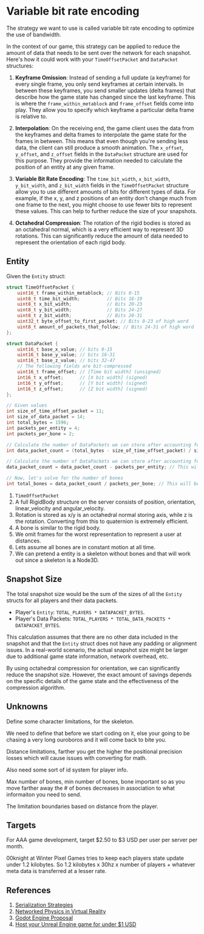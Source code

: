 # Variable bit rate encoding

The strategy we want to use is called variable bit rate encoding to optimize the use of bandwidth.

In the context of our game, this strategy can be applied to reduce the amount of data that needs to be sent over the network for each snapshot. Here's how it could work with your `TimeOffsetPacket` and `DataPacket` structures:

1. **Keyframe Omission**: Instead of sending a full update (a keyframe) for every single frame, you only send keyframes at certain intervals. In between these keyframes, you send smaller updates (delta frames) that describe how the game state has changed since the last keyframe. This is where the `frame_within_metablock` and `frame_offset` fields come into play. They allow you to specify which keyframe a particular delta frame is relative to.

2. **Interpolation**: On the receiving end, the game client uses the data from the keyframes and delta frames to interpolate the game state for the frames in between. This means that even though you're sending less data, the client can still produce a smooth animation. The `x_offset`, `y_offset`, and `z_offset` fields in the `DataPacket` structure are used for this purpose. They provide the information needed to calculate the position of an entity at any given frame.

3. **Variable Bit Rate Encoding**: The `time_bit_width`, `x_bit_width`, `y_bit_width`, and `z_bit_width` fields in the `TimeOffsetPacket` structure allow you to use different amounts of bits for different types of data. For example, if the x, y, and z positions of an entity don't change much from one frame to the next, you might choose to use fewer bits to represent these values. This can help to further reduce the size of your snapshots.

4. **Octahedral Compression**: The rotation of the rigid bodies is stored as an octahedral normal, which is a very efficient way to represent 3D rotations. This can significantly reduce the amount of data needed to represent the orientation of each rigid body.

## Entity

Given the `Entity` struct:

```cpp
struct TimeOffsetPacket {
    uint16_t frame_within_metablock; // Bits 0-15
    uint8_t time_bit_width;          // Bits 16-19
    uint8_t x_bit_width;             // Bits 20-23
    uint8_t y_bit_width;             // Bits 24-27
    uint8_t z_bit_width;             // Bits 28-31
    uint32_t byte_offset_to_first_packet; // Bits 0-23 of high word
    uint8_t amount_of_packets_that_follow; // Bits 24-31 of high word
};

struct DataPacket {
    uint16_t base_x_value; // bits 0-15
    uint16_t base_y_value; // bits 16-31
    uint16_t base_z_value; // bits 32-47
    // The following fields are bit-compressed
    uint16_t frame_offset; // [Time bit width] (unsigned)
    int16_t x_offset;      // [X bit width] (signed)
    int16_t y_offset;      // [Y bit width] (signed)
    int16_t z_offset;      // [Z bit width] (signed)
};
```

```cpp
// Given values
int size_of_time_offset_packet = 11;
int size_of_data_packet = 14;
int total_bytes = 1596;
int packets_per_entity = 4;
int packets_per_bone = 2;

// Calculate the number of DataPackets we can store after accounting for one TimeOffsetPacket
int data_packet_count = (total_bytes - size_of_time_offset_packet) / size_of_data_packet; // This will be 113

// Calculate the number of DataPackets we can store after accounting for the entity's position, orientation, linear_velocity and angular_velocity
data_packet_count = data_packet_count - packets_per_entity; // This will be 109

// Now, let's solve for the number of bones
int total_bones = data_packet_count / packets_per_bone; // This will be 54
```

1. `TimeOffsetPacket`
1. A full RigidBody structure on the server consists of position, orientation, linear_velocity and angular_velocity.
1. Rotation is stored as x/y is an octahedral normal storing axis, while z is the rotation. Converting from this to quaternion is extremely efficient.
1. A bone is similar to the rigid body.
1. We omit frames for the worst representation to represent a user at distances.
1. Lets assume all bones are in constant motion at all time.
1. We can pretend a entity is a skeleton without bones and that will work out since a skeleton is a Node3D.

## Snapshot Size

The total snapshot size would be the sum of the sizes of all the `Entity` structs for all players and their data packets.

- Player's `Entity`: `TOTAL_PLAYERS * DATAPACKET_BYTES`.
- Player's Data Packets: `TOTAL_PLAYERS * TOTAL_DATA_PACKETS * DATAPACKET_BYTES`.

This calculation assumes that there are no other data included in the snapshot and that the `Entity` struct does not have any padding or alignment issues. In a real-world scenario, the actual snapshot size might be larger due to additional game state information, network overhead, etc.

By using octahedral compression for orientation, we can significantly reduce the snapshot size. However, the exact amount of savings depends on the specific details of the game state and the effectiveness of the compression algorithm.

## Unknowns

Define some character limitations, for the skeleton.

We need to define that before we start coding on it, else your going to be chasing a very long ouroboros and it will come back to bite you.

Distance limitations, farther you get the higher the positional precision losses which will cause issues with converting for math.

Also need some sort of id system for player info.

Max number of bones, min number of bones, bone important so as you move farther away the # of bones decreases in association to what informaiton you need to send.

The limitation boundaries based on distance from the player.

## Targets

For AAA game development, target $2.50 to $3 USD per user per server per month.

00knight at Winter Pixel Games tries to keep each players state update under 1.2 kilobytes. So 1.2 kilobytes x 30hz x number of players + whatever meta data is transferred at a lesser rate.

## References

1. [Serialization Strategies](https://gafferongames.com/post/serialization_strategies/)
2. [Networked Physics in Virtual Reality](https://www.youtube.com/watch?v=sx4IIQL0x7c)
3. [Godot Engine Proposal](https://github.com/godotengine/godot-proposals/issues/3375)
4. [Host your Unreal Engine game for under $1 USD](https://aws.amazon.com/blogs/gametech/how-to-host-your-unreal-engine-game-for-under-1-per-player-with-amazon-gamelift/)
```
